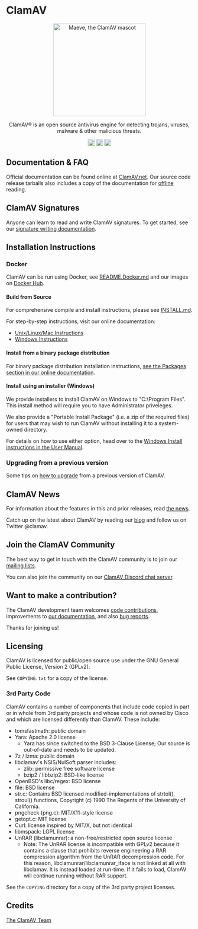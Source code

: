# ClamAV

<p align="center">
  <img width="250" height="250" src="https://raw.githubusercontent.com/Cisco-Talos/clamav-devel/dev/0.104/logo.png" alt='Maeve, the ClamAV mascot'>
</p>

<p align="center">
  ClamAV® is an open source antivirus engine for detecting trojans, viruses,
  malware & other malicious threats.
</p>

<p align="center">
  <a href="https://github.com/Cisco-Talos/clamav-devel/actions"><img src="https://github.com/Cisco-Talos/clamav-devel/workflows/CMake%20Build/badge.svg" height="18"></a>
  <a href="https://discord.gg/6vNAqWnVgw"><img src="https://img.shields.io/discord/636023333074370595.svg?logo=discord" height="18"/></a>
  <a href="https://twitter.com/clamav"><img src="https://abs.twimg.com/favicons/twitter.ico" width="18" height="18"></a>
</p>

## Documentation & FAQ

Official documentation can be found online at
[ClamAV.net](https://docs.clamav.net/).
Our source code release tarballs also includes a copy of the documentation for
[offline](docs/html/UserManual.html) reading.

## ClamAV Signatures

Anyone can learn to read and write ClamAV signatures. To get started, see our
[signature writing documentation](https://docs.clamav.net/manual/Signatures.html).

## Installation Instructions

### Docker

ClamAV can be run using Docker, see [README.Docker.md](README.Docker.md) and
our images on [Docker Hub](https://hub.docker.com/r/clamav/clamav).

#### Build from Source

For comprehensive compile and install instructions, please see
[INSTALL.md](INSTALL.md).

For step-by-step instructions, visit our online documentation:
- [Unix/Linux/Mac Instructions](Installing-from-source/Installing-from-source-Unix.md)
- [Windows Instructions](Installing-from-source/Installing-from-source-Windows.md)

#### Install from a binary package distribution

For binary package distribution installation instructions,
[see the Packages section in our online documentation](https://docs.clamav.net/manual/Installing/Packages.html).

#### Install using an installer (Windows)

We provide installers to install ClamAV on Windows to "C:\\Program Files".
This install method will require you to have Administrator priveleges.

We also provide a "Portable Install Package" (i.e. a zip of the required files)
for users that may wish to run ClamAV without installing it to a system-owned
directory.

For details on how to use either option, head over to the
[Windows Install instructions in the User Manual](https://docs.clamav.net/manual/Installing.html).

### Upgrading from a previous version

Some tips on [how to upgrade](https://docs.clamav.net/faq/faq-upgrade.html)
 from a previous version of ClamAV.

## ClamAV News

For information about the features in this and prior releases, read
[the news](NEWS.md).

Catch up on the latest about ClamAV by reading our
[blog](http://blog.clamav.net) and follow us on Twitter @clamav.

## Join the ClamAV Community

The best way to get in touch with the ClamAV community is to join our
[mailing lists](https://docs.clamav.net/faq/faq-ml.html).

You can also join the community on our
[ClamAV Discord chat server](https://discord.gg/6vNAqWnVgw).

## Want to make a contribution?

The ClamAV development team welcomes
[code contributions](https://github.com/Cisco-Talos/clamav-devel),
improvements to
[our documentation](https://github.com/Cisco-Talos/clamav-documentation),
and also [bug reports](https://github.com/Cisco-Talos/clamav-devel/issues).

Thanks for joining us!

## Licensing

ClamAV is licensed for public/open source use under the GNU General Public
License, Version 2 (GPLv2).

See `COPYING.txt` for a copy of the license.

### 3rd Party Code

ClamAV contains a number of components that include code copied in part or in
whole from 3rd party projects and whose code is not owned by Cisco and which
are licensed differently than ClamAV. These include:

- tomsfastmath:  public domain
- Yara: Apache 2.0 license
  - Yara has since switched to the BSD 3-Clause License;
    Our source is out-of-date and needs to be updated.
- 7z / lzma: public domain
- libclamav's NSIS/NulSoft parser includes:
  - zlib: permissive free software license
  - bzip2 / libbzip2: BSD-like license
- OpenBSD's libc/regex: BSD license
- file: BSD license
- str.c: Contains BSD licensed modified-implementations of strtol(), stroul()
  functions, Copyright (c) 1990 The Regents of the University of California.
- pngcheck (png.c): MIT/X11-style license
- getopt.c: MIT license
- Curl: license inspired by MIT/X, but not identical
- libmspack: LGPL license
- UnRAR (libclamunrar): a non-free/restricted open source license
  - Note: The UnRAR license is incompatible with GPLv2 because it contains a
    clause that prohibits reverse engineering a RAR compression algorithm from
    the UnRAR decompression code.
    For this reason, libclamunrar/libclamunrar_iface is not linked at all with
    libclamav. It is instead loaded at run-time. If it fails to load, ClamAV
    will continue running without RAR support.

See the `COPYING` directory for a copy of the 3rd party project licenses.

## Credits

[The ClamAV Team](https://www.clamav.net/about.html#credits)
